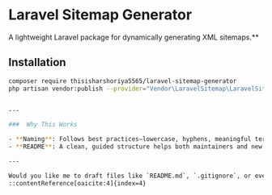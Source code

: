 # Laravel Sitemap Generator
A lightweight Laravel package for dynamically generating XML sitemaps.**

## Installation

```bash
composer require thisisharshoriya5565/laravel-sitemap-generator
php artisan vendor:publish --provider="Vendor\LaravelSitemap\LaravelSitemapServiceProvider" --tag="config"


---

###  Why This Works

- **Naming**: Follows best practices—lowercase, hyphens, meaningful terms for clarity and SEO :contentReference[oaicite:2]{index=2}.  
- **README**: A clean, guided structure helps both maintainers and new users get started quickly :contentReference[oaicite:3]{index=3}.

---

Would you like me to draft files like `README.md`, `.gitignore`, or even the initial `composer.json` for the Git repo?
::contentReference[oaicite:4]{index=4}



